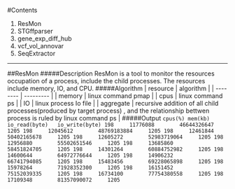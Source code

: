 #Contents
 1. ResMon
 1. STGffparser
 1. gene_exp_diff_hub
 1. vcf_vol_annovar
 1. SeqExtractor

---
##ResMon
#####Description
ResMon is a tool to monitor the resources occupation of a process, include the child processes. The resources include memory, IO, and CPU.
#####Algorithm
| resource | algorithm |
| -------- | --------- |
| memory   | linux command pmap |
| cpus | linux command ps |
| IO | linux process Io file |
| aggregate | recursive addition of all child processes(produced by target process) , and the relationship bettwen process is ruled by linux command ps | 
#####Output
`cpus(%) mem(kb) io_read(byte)   io_write(byte)
198     11776088        46644326647     1205
198     12045612        48769183884     1205
198     12461844        50402165678     1205
198     12605272        52983719064     1205
198     12956880        55502651546     1205
198     13685860        58451824705     1205
198     14301264        60884752982     1205
198     14600644        64972776644     1205
198     14906232        66741794085     1205
198     15483456        69228065898     1205
198     15978264        71928352300     1205
198     16151452        75152039335     1205
198     16734100        77754380558     1205
198     17109348        81357090072     1205`
